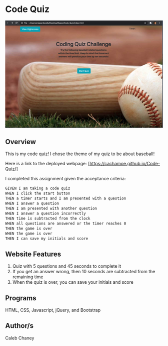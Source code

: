 # Code Quiz
![](https://github.com/Cachamoe/Code-Quiz/blob/master/Assets/Screen%20Shot%202020-08-27%20at%208.41.03%20PM.png)
## Overview
 This is my code quiz! I chose the theme of my quiz to be about baseball!

Here is a link to the deployed webpage: [https://cachamoe.github.io/Code-Quiz/]


I completed this assignment given the acceptance criteria: 


```
GIVEN I am taking a code quiz
WHEN I click the start button
THEN a timer starts and I am presented with a question
WHEN I answer a question
THEN I am presented with another question
WHEN I answer a question incorrectly
THEN time is subtracted from the clock
WHEN all questions are answered or the timer reaches 0
THEN the game is over
WHEN the game is over
THEN I can save my initials and score
```


## Website Features
1) Quiz with 5 questions and 45 seconds to complete it
2) If you get an answer wrong, then 10 seconds are subtracted from the remaining time
3) When the quiz is over, you can save your initials and score

## Programs 
HTML, CSS, Javascript, jQuery, and Bootstrap

## Author/s
Caleb Chaney
